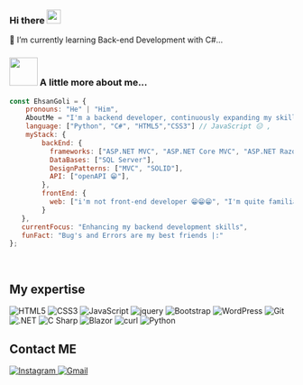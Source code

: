 ### Hi there <a href="https://www.gautamkrishnar.com/"><img src="https://media.giphy.com/media/hvRJCLFzcasrR4ia7z/giphy.gif" width="25px"></a>

🌱 I’m currently learning Back-end Development with C#...

### <img src="https://media.giphy.com/media/VgCDAzcKvsR6OM0uWg/giphy.gif" width="50"> A little more about me...  

```javascript
const EhsanGoli = {     
    pronouns: "He" | "Him",     
    AboutMe = "I'm a backend developer, continuously expanding my skills....",
    language: ["Python", "C#", "HTML5","CSS3"] // JavaScript 😑 ,         
    myStack: {             
        backEnd: {             
          frameworks: ["ASP.NET MVC", "ASP.NET Core MVC", "ASP.NET Razor Pages", "EF Core"],                   
          DataBases: ["SQL Server"],
          DesignPatterns: ["MVC", "SOLID"],
          API: ["openAPI 😁"],
        },
        frontEnd: {             
          web: ["i'm not front-end developer 😁😁😁", "I'm quite familiar with Bootstrap 😐"],         
        }          
   },    
   currentFocus: "Enhancing my backend development skills",     
   funFact: "Bug's and Errors are my best friends |:" 
};
```

<br>

## My expertise
<p>
  <img alt="HTML5" src="https://img.shields.io/badge/html5-%23E34F26.svg?style=for-the-badge&logo=html5&logoColor=white" />
  <img alt="CSS3" src="https://img.shields.io/badge/css3-%231572B6.svg?style=for-the-badge&logo=css3&logoColor=white" />
  <img alt="JavaScript" src="https://img.shields.io/badge/javascript-%23323330.svg?style=for-the-badge&logo=javascript&logoColor=%23F7DF1E" />
  <img alt="jquery" src="https://img.shields.io/badge/jquery-%230769AD.svg?style=for-the-badge&logo=jquery&logoColor=white" />
  <img alt="Bootstrap" src="https://img.shields.io/static/v1?style=for-the-badge&message=Bootstrap&color=7952B3&logo=Bootstrap&logoColor=FFFFFF&label=" />
  <img alt="WordPress" src="https://img.shields.io/badge/WordPress-%23117AC9.svg?style=for-the-badge&logo=WordPress&logoColor=white" />
  <img alt="Git" src="https://img.shields.io/badge/git-%23F05033.svg?style=for-the-badge&logo=git&logoColor=white" />
  <img alt=".NET" src="https://img.shields.io/static/v1?style=for-the-badge&message=.NET&color=512BD4&logo=.NET&logoColor=FFFFFF&label=" />
  <img alt="C Sharp" src="https://img.shields.io/static/v1?style=for-the-badge&message=C+Sharp&color=239120&logo=C+Sharp&logoColor=FFFFFF&label=" />
  <img alt="Blazor" src="https://img.shields.io/static/v1?style=for-the-badge&message=Blazor&color=512BD4&logo=Blazor&logoColor=FFFFFF&label=" />
  <img alt="curl" src="https://img.shields.io/static/v1?style=for-the-badge&message=curl&color=073551&logo=curl&logoColor=FFFFFF&label=" />
  <img alt="Python" src="https://img.shields.io/static/v1?style=for-the-badge&message=Python&color=3776AB&logo=Python&logoColor=FFFFFF&label=" />
</p>

## Contact ME

<a href="https://instagram.com/ehsan.goli.2006">
    <img alt="Instagram" src="https://img.shields.io/badge/Instagram-%23E4405F.svg?style=for-the-badge&logo=Instagram&logoColor=white" />
</a>
<a href="mailto:ehsan.goli.2013@gmail.com">
    <img alt="Gmail" src="https://img.shields.io/badge/Gmail-%2312100E.svg?&style=for-the-badge&logo=gmail&logoColor=white" />
</a>
